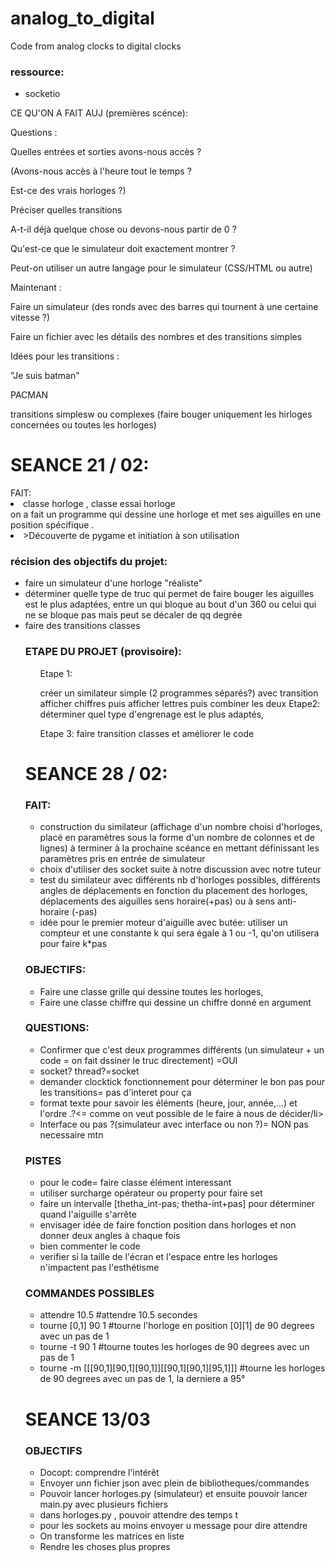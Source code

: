 # analog_to_digital
Code from analog clocks to digital clocks

<h3>ressource:</h3>
<ul>
<li>socketio</li>
</ul>
CE QU'ON A FAIT AUJ (premières scénce):


Questions :

Quelles entrées et sorties avons-nous accès ?

(Avons-nous accès à l'heure tout le temps ?

Est-ce des vrais horloges ?)

Préciser quelles transitions

A-t-il déjà quelque chose ou devons-nous partir de 0 ?

Qu'est-ce que le simulateur doit exactement montrer ?

Peut-on utiliser un autre langage pour le simulateur (CSS/HTML ou autre)


Maintenant : 

Faire un simulateur (des ronds avec des barres qui tournent à une certaine vitesse ?)

Faire un fichier avec les détails des nombres et des transitions simples


Idées pour les transitions :

"Je suis batman"

PACMAN

transitions simplesw ou complexes (faire bouger uniquement les hirloges concernées ou toutes les horloges)




<h1>SEANCE 21 / 02: </h1>
FAIT:
<li>classe horloge , classe essai horloge</li>
on a fait un programme qui dessine une horloge et met ses aiguilles en une position spécifique .
<li>>Découverte de pygame et initiation à son utilisation</li>
<h3>récision des objectifs du projet:</h3>
<ul>
  <li>faire un simulateur d'une horloge "réaliste"</li>
  <li>déterminer quelle type de truc qui permet de faire bouger les aiguilles est le plus adaptées, entre un qui bloque au bout d'un 360 ou celui qui ne se bloque pas mais peut se décaler de qq degrée</li>
  <li>faire des transitions classes</li>
  
<h3>ETAPE DU PROJET (provisoire):</h3>
<ul>
Etape 1:

créer un similateur simple (2 programmes séparés?) avec transition 
afficher chiffres puis afficher lettres puis combiner les deux
Etape2:
déterminer quel type d'engrenage est le plus adaptés,

Etape 3:
faire transition classes et améliorer le code
</ul>
<h1>SEANCE 28 / 02: </h1>
<h3>FAIT: </h3>
<ul>
  <li>construction du similateur (affichage d'un nombre choisi d'horloges, placé en paramètres sous la forme d'un nombre de colonnes et de lignes) à terminer à la prochaine scéance en mettant définissant les paramètres pris en entrée de simulateur</li>
  <li>choix d'utiliser des socket suite à notre discussion avec notre tuteur</li>
  <li>test du similateur avec différents nb d'horloges possibles, différents angles de déplacements en fonction du placement des horloges, déplacements des aiguilles sens horaire(+pas) ou à sens anti-horaire (-pas)</li>
  <li>idée pour le premier moteur d'aiguille avec butée: utiliser un compteur et une constante k qui sera égale à 1 ou -1, qu'on utilisera pour faire k*pas</li>
</ul>
<h3>OBJECTIFS: </h3>
<ul>
  <li>Faire une classe grille qui dessine toutes les horloges,</li>
  <li>Faire une classe chiffre qui dessine un chiffre donné en argument </li>
</ul>



<h3>QUESTIONS: </h3>
<ul>
  <li>Confirmer que c'est deux programmes différents (un simulateur + un code = on fait dssiner le truc directement) =OUI</li>
  <li>socket? thread?=socket</li>
  <li>demander clocktick fonctionnement pour déterminer le bon pas pour les transitions= pas d'interet pour ça</li>
  <li>format texte pour savoir les éléments (heure, jour, année,...) et l'ordre .?<= comme on veut possible de le faire à nous de décider/li>
  <li>Interface ou pas ?(simulateur avec interface ou non ?)= NON pas necessaire mtn</li>
  </ul>
    
 <h3>PISTES </h3>
 <ul>
 <li>pour le code= faire classe élément interessant</li>
 <li>utiliser surcharge opérateur ou property pour faire set</li>
 <li>faire un intervalle [thetha_int-pas; thetha-int+pas] pour déterminer quand l'aiguille s'arrête</li>
 <li>envisager idée de faire fonction position dans horloges et non donner deux angles à chaque fois</li>
 <li>bien commenter le code</li>
 <li>verifier si la taille de l'écran et l'espace entre les horloges n'impactent pas l'esthétisme</li>
    
</ul>

<h3>COMMANDES POSSIBLES</h3>
<ul>
<li>attendre 10.5 #attendre 10.5 secondes</li>
<li>tourne [0,1] 90 1 #tourne l'horloge en position [0][1] de 90 degrees avec un pas de 1</li>
<li>tourne -t 90 1 #tourne toutes les horloges de 90 degrees avec un pas de 1</li>
<li>tourne -m [[[90,1][90,1][90,1]][[90,1][90,1][95,1]]] #tourne les horloges de 90 degrees avec un pas de 1, la derniere a 95°</li>

  
</ul>

<h1>SEANCE 13/03</h1>
<h3>OBJECTIFS</h3>
<ul>
  <li>Docopt: comprendre l'intérêt</li>
  <li>Envoyer unn fichier json avec plein de bibliotheques/commandes</li>
  <li> Pouvoir lancer horloges.py (simulateur) et ensuite pouvoir lancer main.py avec plusieurs fichiers </li>
  <li> dans horloges.py , pouvoir attendre des temps t</li>
  <li> pour les sockets au moins envoyer u message pour dire attendre</li>
  <li> On transforme les matrices en liste</li>
  <li> Rendre les choses plus propres</li>
  
</ul>
